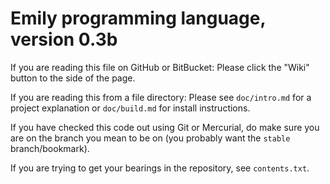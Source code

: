 # Emily programming language, version 0.3b

If you are reading this file on GitHub or BitBucket: Please click the "Wiki" button to the side of the page.

If you are reading this from a file directory: Please see `doc/intro.md` for a project explanation or `doc/build.md` for install instructions.

If you have checked this code out using Git or Mercurial, do make sure you are on the branch you mean to be on (you probably want the `stable` branch/bookmark).

If you are trying to get your bearings in the repository, see `contents.txt`.